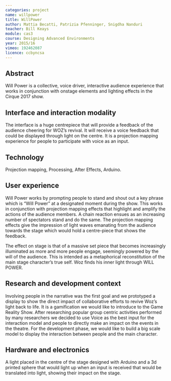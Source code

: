 ```yaml
---
categories: project
name: willpower
title: WillPower
author: Mattia Becatti, Patrizia Pfenninger, Snigdha Nanduri
teacher: Bill Keays
module: cas3
course: Designing Advanced Environments
year: 2015/16
vimeo: 192462087
licence: ccbyncsa
---
```

## Abstract

Will Power is a collective, voice driver, interactive audience experience that works in conjunction with onstage elements and lighting effects in the Cirque 2017 show. 


## Interface and interaction modality

The interface is a huge centrepiece that will provide a feedback of the audience cheering for WOZ’s revival. It will receive a voice feedback that could be displayed through light on the centre. It is a projection mapping experience for people to participate with voice as an input. 


## Technology
Projection mapping, Processing, After Effects, Arduino. 

## User experience

Will Power works by prompting people to stand and shout out a key phrase which is “Will Power” at a designated moment during the show. This works in conjunction with projection mapping effects that highlight and amplify the actions of the audience members. A chain reaction ensues as an increasing number of spectators stand and do the same. The projection mapping effects give the impression of light waves emanating from the audience towards the stage which would hold a centre-piece that shows the feedback. 

The effect on stage is that of a massive set piece that becomes increasingly illuminated as more and more people engage, seemingly powered by the will of the audience. This is intended as a metaphorical reconstitution of the main stage character’s true self. Woz finds his inner light through WILL POWER. 


## Research and development context

Involving people in the narrative was the first goal and we prototyped a display to show the direct impact of collaborative efforts to revive Woz’s light back to life. It is a gamification we would like to introduce to the Game Reality Show. After researching popular group centric activities performed by many researchers we decided to use Voice as the best input for the interaction model and people to directly make an impact on the events in the theatre. For the development phase, we would like to build a big scale model to display the interaction between people and the main character. 


## Hardware and electronics

A light placed in the centre of the stage designed with Arduino and a 3d printed sphere that would light up when an input is received that would be translated into light, showing their impact on the stage. 